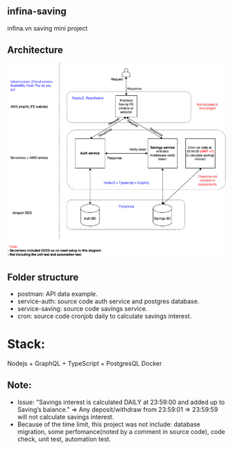 ## infina-saving
infina.vn saving mini project

## Architecture
![Architecture](./Saving%20Project%20Architecture.drawio.png?raw=true "Architecture")

## Folder structure
- postman: API data example.
- service-auth: source code auth service and postgres database.
- service-saving: source code savings service.
- cron: source code cronjob daily to calculate savings interest.

# Stack:
Nodejs + GraphQL + TypeScript + PostgresQL
Docker

## Note:
- Issue:  "Savings interest is calculated DAILY at 23:59:00 and added up to Saving’s balance." => Any deposit/withdraw from 23:59:01 => 23:59:59 will not calculate savings interest.
- Because of the time limit, this project was not include: database migration, some perfomance(noted by a comment in source code), code check, unit test, automation test.
